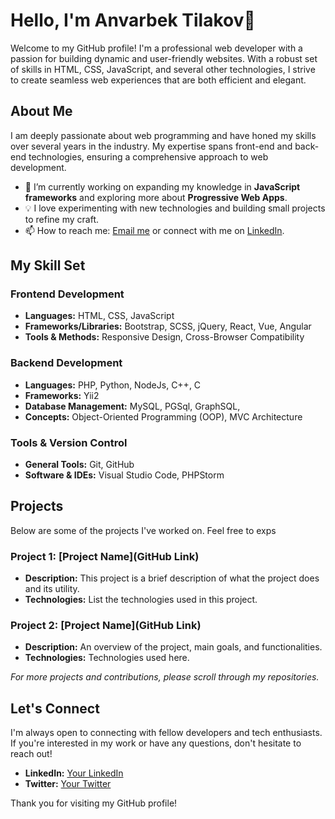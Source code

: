 # Hello, I'm Anvarbek Tilakov👋

Welcome to my GitHub profile! I'm a professional web developer with a passion for building dynamic and user-friendly websites. With a robust set of skills in HTML, CSS, JavaScript, and several other technologies, I strive to create seamless web experiences that are both efficient and elegant.

## About Me

I am deeply passionate about web programming and have honed my skills over several years in the industry. My expertise spans front-end and back-end technologies, ensuring a comprehensive approach to web development.

- 🌱 I’m currently working on expanding my knowledge in **JavaScript frameworks** and exploring more about **Progressive Web Apps**.
- 💡 I love experimenting with new technologies and building small projects to refine my craft.
- 📫 How to reach me: [Email me](mailto:your.email@example.com) or connect with me on [LinkedIn](https://www.linkedin.com/in/yourprofile/).

## My Skill Set

### Frontend Development
- **Languages:** HTML, CSS, JavaScript
- **Frameworks/Libraries:** Bootstrap, SCSS, jQuery, React, Vue, Angular
- **Tools & Methods:** Responsive Design, Cross-Browser Compatibility

### Backend Development
- **Languages:** PHP, Python, NodeJs, C++, C
- **Frameworks:** Yii2
- **Database Management:** MySQL, PGSql, GraphSQL,
- **Concepts:** Object-Oriented Programming (OOP), MVC Architecture

### Tools & Version Control
- **General Tools:** Git, GitHub
- **Software & IDEs:** Visual Studio Code, PHPStorm

## Projects

Below are some of the projects I've worked on. Feel free to exps
### Project 1: [Project Name](GitHub Link)
- **Description:** This project is a brief description of what the project does and its utility.
- **Technologies:** List the technologies used in this project.

### Project 2: [Project Name](GitHub Link)
- **Description:** An overview of the project, main goals, and functionalities.
- **Technologies:** Technologies used here.

_For more projects and contributions, please scroll through my repositories._

## Let's Connect

I'm always open to connecting with fellow developers and tech enthusiasts. If you're interested in my work or have any questions, don't hesitate to reach out!

- **LinkedIn:** [Your LinkedIn](https://www.linkedin.com/in/yourprofile/)
- **Twitter:** [Your Twitter](https://twitter.com/yourprofile)

Thank you for visiting my GitHub profile!

